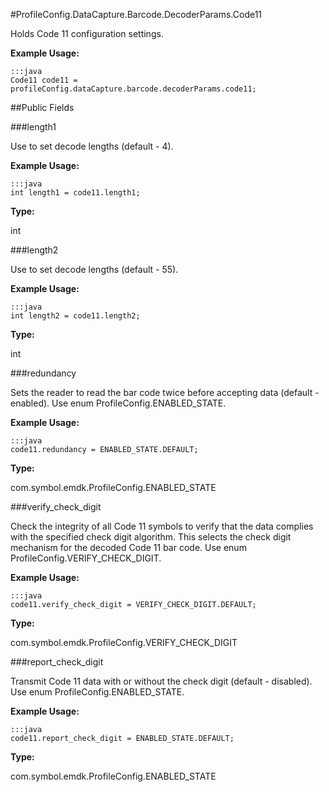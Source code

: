 #ProfileConfig.DataCapture.Barcode.DecoderParams.Code11

Holds Code 11 configuration settings. 
 
 

**Example Usage:**
	
	:::java	
	Code11 code11 = profileConfig.dataCapture.barcode.decoderParams.code11;


##Public Fields

###length1

Use to set decode lengths (default - 4). 
 
 

**Example Usage:**
	
	:::java	
	int length1 = code11.length1;


**Type:**

int

###length2

Use to set decode lengths (default - 55). 
 
 

**Example Usage:**
	
	:::java	
	int length2 = code11.length2;


**Type:**

int

###redundancy

Sets the reader to read the bar code twice before accepting data (default - enabled). 
 Use enum  ProfileConfig.ENABLED_STATE. 
 
 

**Example Usage:**
	
	:::java	
	code11.redundancy = ENABLED_STATE.DEFAULT;


**Type:**

com.symbol.emdk.ProfileConfig.ENABLED_STATE

###verify_check_digit

Check the integrity of all Code 11 symbols to verify that the data complies with the specified check digit algorithm. 
 This selects the check digit mechanism for the decoded Code 11 bar code.
 Use enum  ProfileConfig.VERIFY_CHECK_DIGIT. 
 
 

**Example Usage:**
	
	:::java	
	code11.verify_check_digit = VERIFY_CHECK_DIGIT.DEFAULT;


**Type:**

com.symbol.emdk.ProfileConfig.VERIFY_CHECK_DIGIT

###report_check_digit

Transmit Code 11 data with or without the check digit (default - disabled).
 Use enum  ProfileConfig.ENABLED_STATE. 
 
 

**Example Usage:**
	
	:::java	
	code11.report_check_digit = ENABLED_STATE.DEFAULT;


**Type:**

com.symbol.emdk.ProfileConfig.ENABLED_STATE


